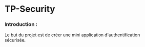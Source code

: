# TP-Security

### Introduction :
  Le but du projet est de créer une mini application d'authentification sécurisée.
